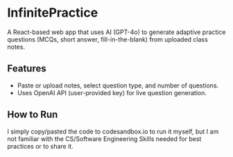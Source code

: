 # InfinitePractice

A React-based web app that uses AI (GPT-4o) to generate adaptive practice questions (MCQs, short answer, fill-in-the-blank) from uploaded class notes.

## Features
- Paste or upload notes, select question type, and number of questions.
- Uses OpenAI API (user-provided key) for live question generation.

## How to Run

I simply copy/pasted the code to codesandbox.io to run it myself, but I am not familiar with the CS/Software Engineering Skills needed for best practices or to share it.
